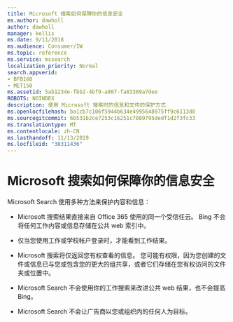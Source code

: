```yaml
---
title: Microsoft 搜索如何保障你的信息安全
ms.author: dawholl
author: dawholl
manager: kellis
ms.date: 9/11/2018
ms.audience: Consumer/IW
ms.topic: reference
ms.service: mssearch
localization_priority: Normal
search.appverid:
- BFB160
- MET150
ms.assetid: 5ab1234e-fbb2-4bf9-a907-fa83389a7dee
ROBOTS: NOINDEX
description: 使用 Microsoft 搜索时的信息和文件的保护方式
ms.openlocfilehash: ba1cb7c106f5944b634e4995648975ff9c6113d8
ms.sourcegitcommit: 6b531b2ce7253c16251c7089795dedf1d2f3fc33
ms.translationtype: MT
ms.contentlocale: zh-CN
ms.lasthandoff: 11/13/2019
ms.locfileid: "38311436"
---
```

# <a name="how-microsoft-search-keeps-your-info-secure"></a>Microsoft 搜索如何保障你的信息安全

Microsoft Search 使用多种方法来保护内容和信息：
  
- Microsoft 搜索结果直接来自 Office 365 使用的同一个受信任云。 Bing 不会将任何工作内容或信息存储在公共 web 索引中。
    
- 仅当您使用工作或学校帐户登录时，才能看到工作结果。
    
- Microsoft 搜索将仅返回您有权查看的信息。 您可能有权限，因为您创建的文件或信息已与您或包含您的更大的组共享，或者它们存储在您有权访问的文件夹或位置中。
    
- Microsoft Search 不会使用你的工作搜索来改进公共 web 结果，也不会提高 Bing。
    
- Microsoft Search 不会让广告商以您或组织内的任何人为目标。

  

